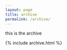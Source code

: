 ```yaml
---
layout: page
title: archive
permalink: /archive/
---
```


this is the archive

 {% include archive.html %}
